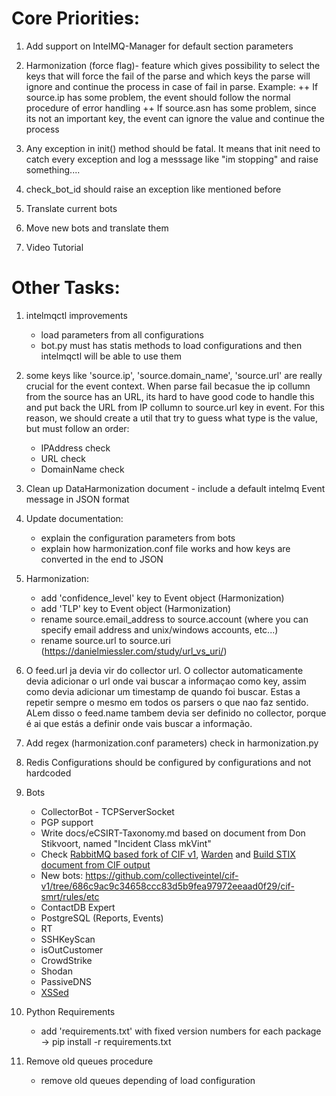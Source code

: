 Core Priorities:
===============================

1) Add support on IntelMQ-Manager for default section parameters  

2) Harmonization (force flag)- feature which gives possibility to select the keys that will force the fail of the parse and which keys the parse will
ignore and continue the process in case of fail in parse. Example:
		++ If source.ip has some problem, the event should follow the normal procedure of error handling
		++ If source.asn has some problem, since its not an important key, the event can ignore the value and continue the process

3) Any exception in init() method should be fatal. It means that init need to catch every exception and log a messsage like "im stopping" and raise something....

4) check_bot_id should raise an exception like mentioned before

5) Translate current bots

6) Move new bots and translate them

7) Video Tutorial



Other Tasks:
===============================

1) intelmqctl improvements
	- load parameters from all configurations
	- bot.py must has statis methods to load configurations and then intelmqctl will be able to use them


4) some keys like 'source.ip', 'source.domain_name', 'source.url' are really crucial for the event context.
When parse fail becasue the ip collumn from the source has an URL, its hard to have good code to handle this and 
put back the URL from IP collumn to source.url key in event. For this reason, we should create a util that try to guess
what type is the value, but must follow an order:
	- IPAddress check
	- URL check
	- DomainName check

5) Clean up DataHarmonization document - include a default intelmq Event message in JSON format

6)  Update documentation:
	- explain the configuration parameters from bots
	- explain how harmonization.conf file works and how keys are converted in the end to JSON

7) Harmonization:
	- add 'confidence_level' key to Event object (Harmonization)
	- add 'TLP' key to Event object (Harmonization)
	- rename source.email_address to source.account (where you can specify email address and unix/windows accounts, etc...)
	- rename source.url to source.uri (https://danielmiessler.com/study/url_vs_uri/)

12) O feed.url ja devia vir do collector url. O collector automaticamente devia adicionar o url onde vai buscar a informaçao como key, assim como devia adicionar um timestamp de quando foi buscar. Estas a repetir sempre o mesmo em todos os parsers o que nao faz sentido. ALem disso o feed.name tambem devia ser definido no collector, porque é ai que estás a definir onde vais buscar a informação.

13) Add regex (harmonization.conf parameters) check in harmonization.py

14) Redis Configurations should be configured by configurations and not hardcoded

15) Bots
	- CollectorBot - TCPServerSocket
	- PGP support
    - Write docs/eCSIRT-Taxonomy.md based on document from Don Stikvoort, named "Incident Class mkVint"
    - Check [RabbitMQ based fork of CIF v1](https://github.com/cikl), [Warden](https://csirt.cesnet.cz/Warden/Intro) and [Build STIX document from CIF output](http://tools.netsa.cert.org/script-cif2stix/index.html)
    - New bots: https://github.com/collectiveintel/cif-v1/tree/686c9ac9c34658ccc83d5b9fea97972eeaad0f29/cif-smrt/rules/etc
    - ContactDB Expert
    - PostgreSQL (Reports, Events)
    - RT
    - SSHKeyScan
    - isOutCustomer
    - CrowdStrike
    - Shodan
    - PassiveDNS
    - [XSSed](https://bitbucket.org/slingris/abusehelper/src/d5a32b813593/abusehelper/contrib/xssed/?at=default)

16) Python Requirements
    - add 'requirements.txt' with fixed version numbers for each package -> pip install -r requirements.txt

17) Remove old queues procedure
    - remove old queues depending of load configuration
